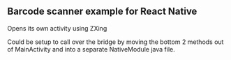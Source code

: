 ## Barcode scanner example for React Native

Opens its own activity using ZXing

Could be setup to call over the bridge by moving the bottom 2 methods out of MainActivity and into a separate NativeModule java file.
